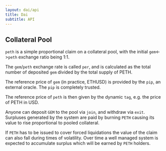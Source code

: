 ```yaml
---
layout: dai/api
title: Dai
subtitle: API
---
```


## Collateral Pool

`peth` is a simple proportional claim on a collateral pool, with the
initial `gem`<->`peth` exchange ratio being 1:1.

The `gem`/`peth` exchange rate is called `per`, and is calculated as the
total number of deposited `gem` divided by the total supply of PETH.

The reference price of `gem` (in practice, ETHUSD) is provided by the `pip`,
an external oracle. The `pip` is completely trusted.

The reference price of `peth` is then given by the dynamic `tag`, e.g.  the
price of PETH in USD.

Anyone can deposit `GEM` to the pool via `join`, and withdraw  via `exit`.
Surpluses generated by the system are paid by burning `PETH` causing its value
to rise proportional to pooled collateral.

If `PETH` has to be issued to cover forced liquidations the value of the claim
can also fall during times of volatility.  Over time a well managed system is
expected to accumulate surplus which will be earned by `PETH` holders.


